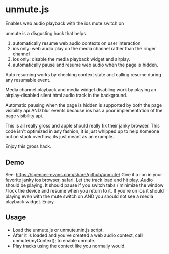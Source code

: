 # unmute.js
Enables web audio playback with the ios mute switch on

unmute is a disgusting hack that helps..
  1) automatically resume web audio contexts on user interaction
  2) ios only: web audio play on the media channel rather than the ringer channel
  3) ios only: disable the media playback widget and airplay.
  4) automatically pause and resume web audio when the page is hidden.
 
Auto resuming works by checking context state and calling resume during any resumable event.
 
Media channel playback and media widget disabling work by playing an airplay-disabled silent html audio track in the background.
 
Automatic pausing when the page is hidden is supported by both the page visibility api AND blur events because ios has a poor implementation of the page visibility api.
 
This is all really gross and apple should really fix their janky browser. This code isn't optimized in any fashion, it is just whipped up to help someone out on stack overflow, its just meant as an example.

Enjoy this gross hack.

## Demo
See: https://spencer-evans.com/share/github/unmute/
Give it a run in your favorite janky ios browser, safari. Let the track load and hit play. Audio should be playing. It should pause if you switch tabs / minimize the window / lock the device and resume when you return to it. If you're on ios it should playing even with the mute switch on AND you should not see a media playback widget. Enjoy.

## Usage
- Load the unmute.js or unmute.min.js script.
- After it is loaded and you've created a web audio context, call unmute(myContext); to enable unmute.
- Play tracks using the context like you normally would.
